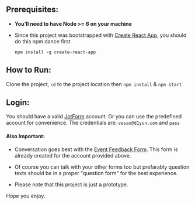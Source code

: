 
## Prerequisites:

- **You’ll need to have Node >= 6 on your machine**

- Since this project was bootstrapped with [Create React App](https://github.com/facebookincubator/create-react-app), 
you should do this npm dance first

    `npm install -g create-react-app`

## How to Run:

Clone the project, `cd` to the project location then `npm install` \& `npm start`

## Login:

You should have a valid [JotForm](https://jotform.com) account. 
Or you can use the predefined account for convenience. The credentials are: `vesax@d1yun.com` and `pass`

#### Also Important:

- Conversation goes best with the [Event Feedback Form](https://form.jotformpro.com/72497810008962). This form is already created for the account provided above. 

- Of course you can talk with your other forms too but prefarably question texts should be in a proper "question form" for the best experience.

- Please note that this project is just a prototype. 

Hope you enjoy. 
